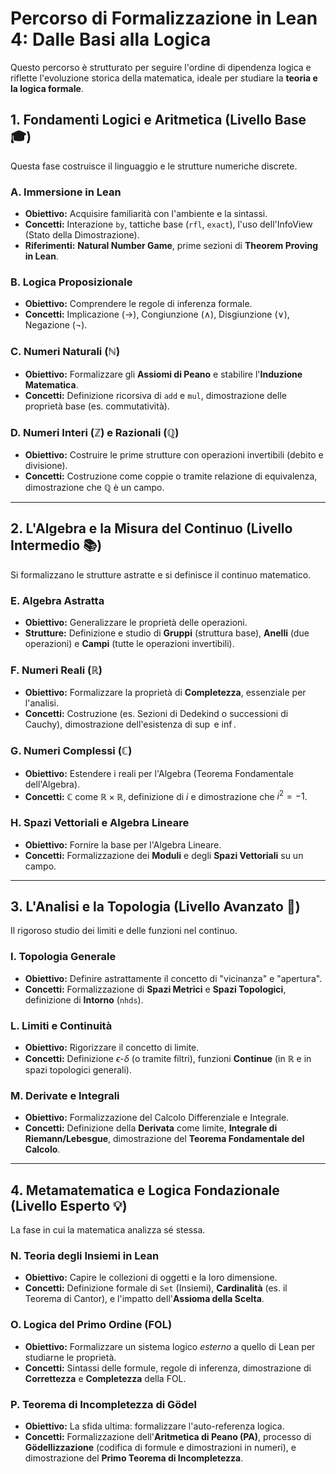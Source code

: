 # Percorso di Formalizzazione in Lean 4: Dalle Basi alla Logica

Questo percorso è strutturato per seguire l'ordine di dipendenza logica e riflette l'evoluzione storica della matematica, ideale per studiare la **teoria e la logica formale**.

## 1. Fondamenti Logici e Aritmetica (Livello Base 🎓)

Questa fase costruisce il linguaggio e le strutture numeriche discrete.

### A. Immersione in Lean
* **Obiettivo:** Acquisire familiarità con l'ambiente e la sintassi.
* **Concetti:** Interazione `by`, tattiche base (`rfl`, `exact`), l'uso dell'InfoView (Stato della Dimostrazione).
* **Riferimenti:** **Natural Number Game**, prime sezioni di **Theorem Proving in Lean**.

### B. Logica Proposizionale
* **Obiettivo:** Comprendere le regole di inferenza formale.
* **Concetti:** Implicazione ($\to$), Congiunzione ($\wedge$), Disgiunzione ($\vee$), Negazione ($\neg$).

### C. Numeri Naturali ($\mathbb{N}$)
* **Obiettivo:** Formalizzare gli **Assiomi di Peano** e stabilire l'**Induzione Matematica**.
* **Concetti:** Definizione ricorsiva di `add` e `mul`, dimostrazione delle proprietà base (es. commutatività).

### D. Numeri Interi ($\mathbb{Z}$) e Razionali ($\mathbb{Q}$)
* **Obiettivo:** Costruire le prime strutture con operazioni invertibili (debito e divisione).
* **Concetti:** Costruzione come coppie o tramite relazione di equivalenza, dimostrazione che $\mathbb{Q}$ è un campo.

---

## 2. L'Algebra e la Misura del Continuo (Livello Intermedio 📚)

Si formalizzano le strutture astratte e si definisce il continuo matematico.

### E. Algebra Astratta
* **Obiettivo:** Generalizzare le proprietà delle operazioni.
* **Strutture:** Definizione e studio di **Gruppi** (struttura base), **Anelli** (due operazioni) e **Campi** (tutte le operazioni invertibili).

### F. Numeri Reali ($\mathbb{R}$)
* **Obiettivo:** Formalizzare la proprietà di **Completezza**, essenziale per l'analisi.
* **Concetti:** Costruzione (es. Sezioni di Dedekind o successioni di Cauchy), dimostrazione dell'esistenza di $\sup$ e $\inf$.

### G. Numeri Complessi ($\mathbb{C}$)
* **Obiettivo:** Estendere i reali per l'Algebra (Teorema Fondamentale dell'Algebra).
* **Concetti:** $\mathbb{C}$ come $\mathbb{R} \times \mathbb{R}$, definizione di $i$ e dimostrazione che $i^2 = -1$.

### H. Spazi Vettoriali e Algebra Lineare
* **Obiettivo:** Fornire la base per l'Algebra Lineare.
* **Concetti:** Formalizzazione dei **Moduli** e degli **Spazi Vettoriali** su un campo.

---

## 3. L'Analisi e la Topologia (Livello Avanzato 🔬)

Il rigoroso studio dei limiti e delle funzioni nel continuo.

### I. Topologia Generale
* **Obiettivo:** Definire astrattamente il concetto di "vicinanza" e "apertura".
* **Concetti:** Formalizzazione di **Spazi Metrici** e **Spazi Topologici**, definizione di **Intorno** (`nhds`).

### L. Limiti e Continuità
* **Obiettivo:** Rigorizzare il concetto di limite.
* **Concetti:** Definizione $\epsilon$-$\delta$ (o tramite filtri), funzioni **Continue** (in $\mathbb{R}$ e in spazi topologici generali).

### M. Derivate e Integrali
* **Obiettivo:** Formalizzazione del Calcolo Differenziale e Integrale.
* **Concetti:** Definizione della **Derivata** come limite, **Integrale di Riemann/Lebesgue**, dimostrazione del **Teorema Fondamentale del Calcolo**.

---

## 4. Metamatematica e Logica Fondazionale (Livello Esperto 💡)

La fase in cui la matematica analizza sé stessa.

### N. Teoria degli Insiemi in Lean
* **Obiettivo:** Capire le collezioni di oggetti e la loro dimensione.
* **Concetti:** Definizione formale di `Set` (Insiemi), **Cardinalità** (es. il Teorema di Cantor), e l'impatto dell'**Assioma della Scelta**.

### O. Logica del Primo Ordine (FOL)
* **Obiettivo:** Formalizzare un sistema logico *esterno* a quello di Lean per studiarne le proprietà.
* **Concetti:** Sintassi delle formule, regole di inferenza, dimostrazione di **Correttezza** e **Completezza** della FOL.

### P. Teorema di Incompletezza di Gödel
* **Obiettivo:** La sfida ultima: formalizzare l'auto-referenza logica.
* **Concetti:** Formalizzazione dell'**Aritmetica di Peano (PA)**, processo di **Gödellizzazione** (codifica di formule e dimostrazioni in numeri), e dimostrazione del **Primo Teorema di Incompletezza**.
